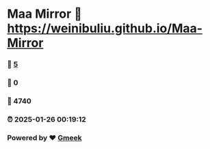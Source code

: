 # Maa Mirror :link: https://weinibuliu.github.io/Maa-Mirror 
### :page_facing_up: [5](https://weinibuliu.github.io/Maa-Mirror/tag.html) 
### :speech_balloon: 0 
### :hibiscus: 4740 
### :alarm_clock: 2025-01-26 00:19:12 
### Powered by :heart: [Gmeek](https://github.com/Meekdai/Gmeek)
